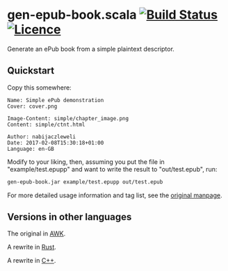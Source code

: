 # gen-epub-book.scala [![Build Status](https://travis-ci.org/nabijaczleweli/gen-epub-book.scala.svg?branch=master)](https://travis-ci.org/nabijaczleweli/gen-epub-book.scala) [![Licence](https://img.shields.io/badge/license-MIT-blue.svg?style=flat)](LICENSE)
Generate an ePub book from a simple plaintext descriptor.

## Quickstart

Copy this somewhere:

```
Name: Simple ePub demonstration
Cover: cover.png

Image-Content: simple/chapter_image.png
Content: simple/ctnt.html

Author: nabijaczleweli
Date: 2017-02-08T15:30:18+01:00
Language: en-GB
```

Modify to your liking, then, assuming you put the file in "example/test.epupp" and want to write the result to "out/test.epub", run:

```sh
gen-epub-book.jar example/test.epupp out/test.epub
```

For more detailed usage information and tag list, see the [original manpage](https://cdn.rawgit.com/nabijaczleweli/gen-epub-book/man/gen-epub-book.awk.1.html).

## Versions in other languages

The original in [AWK](https://github.com/nabijaczleweli/gen-epub-book).

A rewrite in [Rust](https://github.com/nabijaczleweli/gen-epub-book.rs).

A rewrite in [C++](https://github.com/nabijaczleweli/gen-epub-book.cpp).

